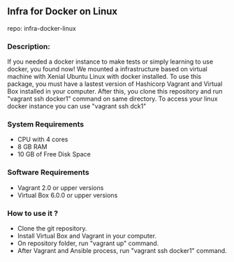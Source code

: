 ## Infra for Docker on Linux
repo: infra-docker-linux

### Description:
If you needed a docker instance to make tests or simply learning to use docker, you found now! We mounted a infrastructure based on virtual machine with Xenial Ubuntu Linux with docker installed. To use this package, you must have a lastest version of Hashicorp Vagrant and Virtual Box installed in your computer. After this, you clone this repository and run "vagrant ssh docker1" command on same directory. To access your linux docker instance you can use "vagrant ssh dck1"

### System Requirements
- CPU with 4 cores
- 8 GB RAM
- 10 GB of Free Disk Space

### Software Requirements
- Vagrant 2.0 or upper versions
- Virtual Box 6.0.0 or upper versions

### How to use it ?
- Clone the git repository.
- Install Virtual Box and Vagrant in your computer.
- On repository folder, run "vagrant up" command.
- After Vagrant and Ansible process, run "vagrant ssh docker1" command.
